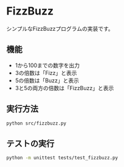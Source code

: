  # FizzBuzz

シンプルなFizzBuzzプログラムの実装です。

## 機能

- 1から100までの数字を出力
- 3の倍数は「Fizz」と表示
- 5の倍数は「Buzz」と表示
- 3と5の両方の倍数は「FizzBuzz」と表示

## 実行方法

```bash
python src/fizzbuzz.py
```

## テストの実行

```bash
python -m unittest tests/test_fizzbuzz.py
```
